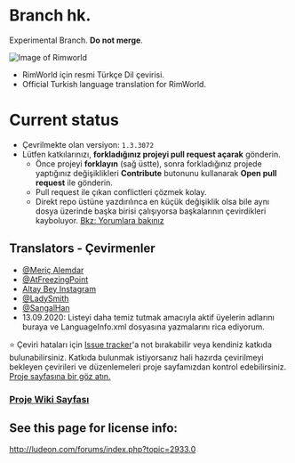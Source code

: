 # Branch hk.
Experimental Branch. **Do not merge**.

![Image of Rimworld](http://rimworldwiki.com/images/thumb/8/8c/Rimworldlogo.png/600px-Rimworldlogo.png)

* RimWorld için resmi Türkçe Dil çevirisi.
* Official Turkish language translation for RimWorld.

# Current status

* Çevrilmekte olan versiyon: `1.3.3072`
* Lütfen katkılarınızı, **forkladığınız projeyi pull request açarak** gönderin. 
    * Önce projeyi **forklayın** (sağ üstte), sonra forkladığınız projede yaptığınız değişiklikleri **Contribute** butonunu kullanarak **Open pull request** ile gönderin.
    * Pull request ile çıkan conflictleri çözmek kolay. 
    * Direkt repo üstüne yazdırılınca en küçük değişiklik olsa bile aynı dosya üzerinde başka birisi çalışıyorsa başkalarının çevirdikleri kayboluyor. [Bkz: Yorumlara bakınız](https://github.com/Ludeon/RimWorld-Turkish/commit/f3c73a008d2083b61a4aef5a646a72bb0c225b65#comments)

## Translators - Çevirmenler

* [@Meriç Alemdar](https://github.com/alemdarwilson)
* [@AtFreezingPoint](https://github.com/AtFreezingPoint)
* [Altay Bey Instagram](https://www.instagram.com/altay.bey/)
* [@LadySmith](https://github.com/LadySmith)
* [@SangalHan](https://github.com/SangalHan)
* 13.09.2020: Listeyi daha temiz tutmak amacıyla aktif üyelerin adlarını buraya ve LanguageInfo.xml dosyasına yazmalarını rica ediyorum.

:star: Çeviri hataları için [Issue tracker](https://github.com/Ludeon/RimWorld-Turkish/issues)'a not bırakabilir veya kendiniz katkıda bulunabilirsiniz. Katkıda bulunmak istiyorsanız hali hazırda çevirilmeyi bekleyen çevirileri ve düzenlemeleri proje sayfamızdan kontrol edebilirsiniz.
[Proje sayfasına bir göz atın.](https://github.com/Ludeon/RimWorld-Turkish/projects)

### [Proje Wiki Sayfası](https://github.com/Ludeon/RimWorld-Turkish/wiki)

## See this page for license info:

http://ludeon.com/forums/index.php?topic=2933.0